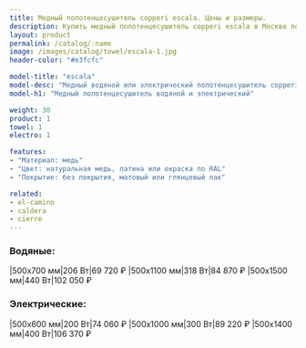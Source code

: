 ```yaml
---
title: Медный полотенцесушитель copperi escala. Цены и размеры.
description: Купить медный полотенцесушитель copperi escala в Москве по цене производителя.
layout: product
permalink: /catalog/:name
image: /images/catalog/towel/escala-1.jpg
header-color: "#e3fcfc"

model-title: "escala"
model-desc: "Медный водяной или электрический полотенцесушитель copperi escala. Мы обязательно когда-нибудь придумаем крутое описание для этой модели, но сейчас совсем не до того. Посмотрите пока на картинки, всё и так понятно. А если не понятно, позвоните нам и мы всё расскажем. Или напишите, если не любите звонить."
model-h1: "Медный полотенцесушитель водяной и электрический"

weight: 30
product: 1
towel: 1
electro: 1

features:
- "Материал: медь"
- "Цвет: натуральная медь, патина или окраска по RAL"
- "Покрытие: без покрытия, матовый или глянцевый лак"

related:
- el-camino
- caldera
- cierre
---
```

### Водяные:

|500x700 мм|206 Вт|69 720 ₽
|500x1100 мм|318 Вт|84 870 ₽
|500x1500 мм|440 Вт|102 050 ₽

### Электрические:

|500x600 мм|200 Вт|74 060 ₽
|500x1000 мм|300 Вт|89 220 ₽
|500x1400 мм|400 Вт|106 370 ₽